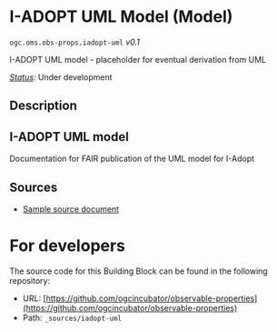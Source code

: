 
# I-ADOPT UML Model (Model)

`ogc.oms.obs-props.iadopt-uml` *v0.1*

I-ADOPT UML model - placeholder for eventual derivation from UML

[*Status*](http://www.opengis.net/def/status): Under development

## Description

## I-ADOPT UML model

Documentation for FAIR publication of the UML model for I-Adopt
## Sources

* [Sample source document](https://example.com/sources/1)

# For developers

The source code for this Building Block can be found in the following repository:

* URL: [https://github.com/ogcincubator/observable-properties](https://github.com/ogcincubator/observable-properties)
* Path: `_sources/iadopt-uml`

